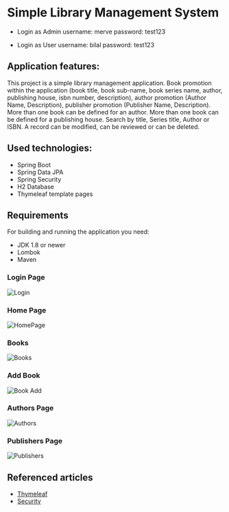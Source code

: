 # Simple Library Management System

- Login as Admin 
username: merve
password: test123

- Login as User
username: bilal
password: test123

## Application features:
This project is a simple library management application. Book promotion within the application (book title, book sub-name, book series
name, author, publishing house, isbn number, description), author promotion (Author Name, Description), publisher promotion (Publisher Name, Description).
More than one book can be defined for an author. More than one book can be defined for a publishing house. Search by title, Series title, Author or ISBN.
A record can be modified, can be reviewed or can be deleted.

## Used technologies:
- Spring Boot
- Spring Data JPA
- Spring Security
- H2 Database
- Thymeleaf template pages

## Requirements
For building and running the application you need:
- JDK 1.8 or newer
- Lombok
- Maven

### Login Page
![Login](https://github.com/mervenurgulbagci/Library-Project-with-SpringBoot-and-Thymeleaf/blob/master/img/loginPage.PNG)

### Home Page
![HomePage](https://github.com/mervenurgulbagci/Library-Project-with-SpringBoot-and-Thymeleaf/blob/master/img/homepage.JPG)

### Books
![Books](https://github.com/mervenurgulbagci/Library-Project-with-SpringBoot-and-Thymeleaf/blob/master/img/booksList.JPG)

### Add Book
![Book Add](https://github.com/mervenurgulbagci/Library-Project-with-SpringBoot-and-Thymeleaf/blob/master/img/addBook.PNG)

### Authors Page
![Authors](https://github.com/mervenurgulbagci/Library-Project-with-SpringBoot-and-Thymeleaf/blob/master/img/authorList.PNG)

### Publishers Page
![Publishers](https://github.com/mervenurgulbagci/Library-Project-with-SpringBoot-and-Thymeleaf/blob/master/img/publishers.PNG)

## Referenced articles
- [Thymeleaf](https://www.thymeleaf.org/doc/articles/layouts.html)
- [Security](https://www.thymeleaf.org/doc/articles/springsecurity.html)
